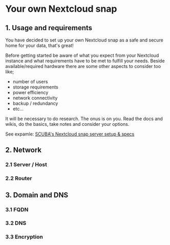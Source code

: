 # Your own Nextcloud snap

## 1. Usage and requirements
You have decided to set up your own Nextcloud snap as a safe and secure home for your data, that's great!

Before getting started be aware of what you expect from your Nextcloud instance and what requirements have to be met to fulfill your needs. 
Beside available/required hardware there are some other aspects to consider too like;
+ number of users
+ storage requirements
+ power efficiency
+ network connectivity
+ backup / redundancy
+ etc...

It will be necessary to do research. The onus is on you. Read the docs and wikis, do the basics, take notes and consider your options.

See expamle: [SCUBA's Nextcloud snap server setup & specs](https://github.com/scubamuc/scubamuc.github.io)

## 2. Network
### 2.1 Server / Host
### 2.2 Router

## 3. Domain and DNS
### 3.1 FQDN
### 3.2 DNS
### 3.3 Encryption
